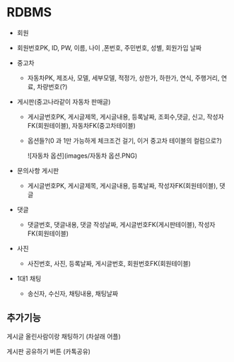 # RDBMS

- 회원
  
- 회원번호PK, ID, PW, 이름, 나이 ,폰번호, 주민번호, 성별, 회원가입 날짜
  
- 중고차

  - 자동차PK, 제조사, 모델, 세부모델, 적정가, 상한가, 하한가, 연식, 주행거리, 연료, 차량번호(?)

- 게시판(중고나라같이 자동차 판매글)

  - 게시글번호PK, 게시글제목, 게시글내용, 등록날짜, 조회수,댓글, 신고, 작성자FK(회원테이블), 자동차FK(중고차테이블)

  - 옵션들?(0 과 1만 가능하게 체크조건 걸기, 이거 중고차 테이블의 컬럼으로?)

    ![자동차 옵션](images/자동차 옵션.PNG)

- 문의사항 게시판

  - 게시글번호PK, 게시글제목, 게시글내용, 등록날짜, 작성자FK(회원테이블), 댓글

- 댓글
  
  - 댓글번호, 댓글내용, 댓글 작성날짜, 게시글번호FK(게시판테이블), 작성자FK(회원테이블)
- 사진
  
  - 사진번호, 사진, 등록날짜, 게시글번호, 회원번호FK(회원테이블)

- 1대1 채팅
  
  - 송신자, 수신자, 채팅내용, 채팅날짜



## 추가기능

게시글 올린사람이랑 채팅하기 (차살래 어플)

게시판 공유하기 버튼 (카톡공유)